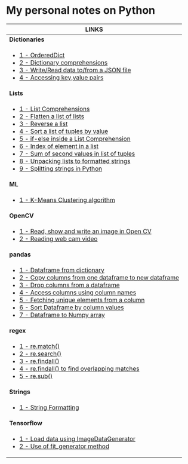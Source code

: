 # My personal notes on Python

|LINKS|
|------|
|**Dictionaries**|
|<ul><li>[1 - OrderedDict](https://github.com/ppai22/my-notes/blob/master/Notes/Dictionaries.md#1---ordereddict)</li><li>[2 - Dictionary comprehensions](https://github.com/ppai22/my-notes/blob/master/Notes/Dictionaries.md#2---dictionary-comprehensions)</li><li>[3 - Write/Read data to/from a JSON file](https://github.com/ppai22/my-notes/blob/master/Notes/Dictionaries.md#3---writeread-data-tofrom-a-json-file)</li><li>[4 - Accessing key,value pairs](https://github.com/ppai22/my-notes/blob/master/Notes/Dictionaries.md#4---accessing-keyvalue-pairs)</li></ul>|
|**Lists**|
|<ul><li>[1 - List Comprehensions](https://github.com/ppai22/my-notes/blob/master/Notes/Lists.md#1---list-comprehensions)</li><li>[2 - Flatten a list of lists](https://github.com/ppai22/my-notes/blob/master/Notes/Lists.md#2---flatten-a-list-of-lists)</li><li>[3 - Reverse a list](https://github.com/ppai22/my-notes/blob/master/Notes/Lists.md#3---reverse-a-list)</li><li>[4 - Sort a list of tuples by value](https://github.com/ppai22/my-notes/blob/master/Notes/Lists.md#4---sort-a-list-of-tuples-by-value)</li><li>[5 - if-else inside a List Comprehension](https://github.com/ppai22/my-notes/blob/master/Notes/Lists.md#5---if-else-inside-a-list-comprehension)</li><li>[6 - Index of element in a list](https://github.com/ppai22/my-notes/blob/master/Notes/Lists.md#6---index-of-element-in-a-list)</li><li>[7 - Sum of second values in list of tuples](https://github.com/ppai22/my-notes/blob/master/Notes/Lists.md#7---sum-of-second-values-in-list-of-tuples)</li><li>[8 - Unpacking lists to formatted strings](https://github.com/ppai22/my-notes/blob/master/Notes/Lists.md#8---unpacking-lists-to-formatted-strings)</li><li>[9 - Splitting strings in Python](https://github.com/ppai22/my-notes/blob/master/Notes/Lists.md#9---splitting-strings-in-python)</li></ul>|
|**ML**|
|<ul><li>[1 - K-Means Clustering algorithm](https://github.com/ppai22/my-notes/blob/master/Notes/ML.md#1---k-means-clustering-algorithm)</li></ul>|
|**OpenCV**|
|<ul><li>[1 - Read, show and write an image in Open CV](https://github.com/ppai22/my-notes/blob/master/Notes/OpenCV.md#1---read-show-and-write-an-image-in-open-cv)</li><li>[2 - Reading web cam video](https://github.com/ppai22/my-notes/blob/master/Notes/OpenCV.md#2---reading-web-cam-video)</li></ul>|
|**pandas**|
|<ul><li>[1 - Dataframe from dictionary](https://github.com/ppai22/my-notes/blob/master/Notes/pandas.md#1---dataframe-from-dictionary)</li><li>[2 - Copy columns from one dataframe to new dataframe](https://github.com/ppai22/my-notes/blob/master/Notes/pandas.md#2---copy-columns-from-one-dataframe-to-new-dataframe)</li><li>[3 - Drop columns from a dataframe](https://github.com/ppai22/my-notes/blob/master/Notes/pandas.md#3---drop-columns-from-a-dataframe)</li><li>[4 - Access columns using column names](https://github.com/ppai22/my-notes/blob/master/Notes/pandas.md#4---access-columns-using-column-names)</li><li>[5 - Fetching unique elements from a column](https://github.com/ppai22/my-notes/blob/master/Notes/pandas.md#5---fetching-unique-elements-from-a-column)</li><li>[6 - Sort Dataframe by column values](https://github.com/ppai22/my-notes/blob/master/Notes/pandas.md#6---sort-dataframe-by-column-values)</li><li>[7 - Dataframe to Numpy array](https://github.com/ppai22/my-notes/blob/master/Notes/pandas.md#7---dataframe-to-numpy-array)</li></ul>|
|**regex**|
|<ul><li>[1 - re.match()](https://github.com/ppai22/my-notes/blob/master/Notes/regex.md#1---rematch)</li><li>[2 - re.search()](https://github.com/ppai22/my-notes/blob/master/Notes/regex.md#2---research)</li><li>[3 - re.findall()](https://github.com/ppai22/my-notes/blob/master/Notes/regex.md#3---refindall)</li><li>[4 - re.findall() to find overlapping matches](https://github.com/ppai22/my-notes/blob/master/Notes/regex.md#4---refindall-to-find-overlapping-matches)</li><li>[5 - re.sub()](https://github.com/ppai22/my-notes/blob/master/Notes/regex.md#5---resub)</li></ul>|
|**Strings**|
|<ul><li>[1 - String Formatting](https://github.com/ppai22/my-notes/blob/master/Notes/Strings.md#1---string-formatting)</li></ul>|
|**Tensorflow**|
|<ul><li>[1 - Load data using ImageDataGenerator](https://github.com/ppai22/my-notes/blob/master/Notes/Tensorflow.md#1---load-data-using-imagedatagenerator)</li><li>[2 - Use of fit_generator method](https://github.com/ppai22/my-notes/blob/master/Notes/Tensorflow.md#2---use-of-fit_generator-method)</li></ul>|
